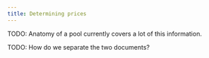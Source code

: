 ```yaml
---
title: Determining prices
---
```


TODO: Anatomy of a pool currently covers a lot of this information.

TODO: How do we separate the two documents?
